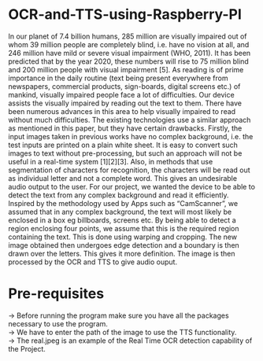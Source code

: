 # OCR-and-TTS-using-Raspberry-PI
In our planet of 7.4 billion humans, 285 million are visually impaired out of whom 39 million people are completely blind, i.e. have no vision at all, and 246 million have mild or severe visual impairment (WHO, 2011). It has been predicted that by the year 2020, these numbers will rise to 75 million blind and 200 million people with visual impairment [5]. As reading is of prime importance in the daily routine (text being present everywhere from newspapers, commercial products, sign-boards, digital screens etc.) of mankind, visually impaired people face a lot of difficulties. Our device assists the visually impaired by reading out the text to them. There have been numerous advances in this area to help visually impaired to read without much difficulties. The existing technologies use a similar approach as mentioned in this paper, but they have certain drawbacks. Firstly, the input images taken in previous works have no complex background, i.e. the test inputs are printed on a plain white sheet. It is easy to convert such images to text without pre-processing, but such an approach will not be useful in a real-time system [1][2][3]. Also, in methods that use segmentation of characters for recognition, the characters will be read out as individual letter and not a complete word. This gives an undesirable audio output to the user. For our project, we wanted the device to be able to detect the text from any complex background and read it efficiently. Inspired by the methodology used by Apps such as “CamScanner”, we assumed that in any complex background, the text will most likely be enclosed in a box eg billboards, screens etc. By being able to detect a region enclosing four points, we assume that this is the required region containing the text. This is done using warping and cropping. The new image obtained then undergoes edge detection and a boundary is then drawn over the letters. This gives it more definition. The image is then processed by the OCR and TTS to give audio ouput.
# Pre-requisites
-> Before running the program make sure you have all the packages necessary to use the program.<br />
-> We have to enter the path of the image to use the TTS functionality.<br />
-> The real.jpeg is an example of the Real Time OCR detection capability of the Project.<br />

